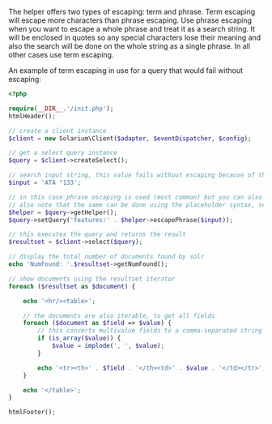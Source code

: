 The helper offers two types of escaping: term and phrase. Term escaping will escape more characters than phrase escaping. Use phrase escaping when you want to escape a whole phrase and treat it as a search string. It will be enclosed in quotes so any special characters lose their meaning and also the search will be done on the whole string as a single phrase. In all other cases use term escaping.

An example of term escaping in use for a query that would fail without escaping:

```php
<?php

require(__DIR__.'/init.php');
htmlHeader();

// create a client instance
$client = new Solarium\Client($adapter, $eventDispatcher, $config);

// get a select query instance
$query = $client->createSelect();

// search input string, this value fails without escaping because of the double-quote
$input = 'ATA "133';

// in this case phrase escaping is used (most common) but you can also do term escaping, see the manual
// also note that the same can be done using the placeholder syntax, see example 6.3
$helper = $query->getHelper();
$query->setQuery('features:' . $helper->escapePhrase($input));

// this executes the query and returns the result
$resultset = $client->select($query);

// display the total number of documents found by solr
echo 'NumFound: '.$resultset->getNumFound();

// show documents using the resultset iterator
foreach ($resultset as $document) {

    echo '<hr/><table>';

    // the documents are also iterable, to get all fields
    foreach ($document as $field => $value) {
        // this converts multivalue fields to a comma-separated string
        if (is_array($value)) {
            $value = implode(', ', $value);
        }

        echo '<tr><th>' . $field . '</th><td>' . $value . '</td></tr>';
    }

    echo '</table>';
}

htmlFooter();

```
